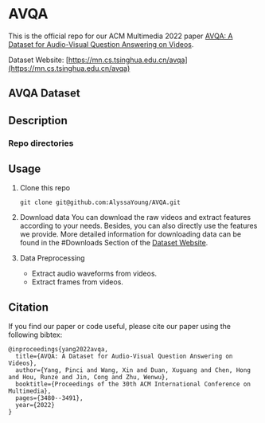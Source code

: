 # AVQA
This is the official repo for our ACM Multimedia 2022 paper [AVQA: A Dataset for Audio-Visual Question Answering on Videos](https://dl.acm.org/doi/10.1145/3503161.3548291).

Dataset Website: [https://mn.cs.tsinghua.edu.cn/avqa](https://mn.cs.tsinghua.edu.cn/avqa)

## AVQA Dataset

## Description
### Repo directories

## Usage
1. Clone this repo
    ```
    git clone git@github.com:AlyssaYoung/AVQA.git
    ```
2. Download data
    You can download the raw videos and extract features according to your needs. Besides, you can also directly use the features we provide. More detailed information for downloading data can be found in the #Downloads Section of the [Dataset Website](https://mn.cs.tsinghua.edu.cn/avqa).

3. Data Preprocessing
    - Extract audio waveforms from videos.
    - Extract frames from videos.

## Citation
If you find our paper or code useful, please cite our paper using the following bibtex:
```
@inproceedings{yang2022avqa,
  title={AVQA: A Dataset for Audio-Visual Question Answering on Videos},
  author={Yang, Pinci and Wang, Xin and Duan, Xuguang and Chen, Hong and Hou, Runze and Jin, Cong and Zhu, Wenwu},
  booktitle={Proceedings of the 30th ACM International Conference on Multimedia},
  pages={3480--3491},
  year={2022}
}
```
